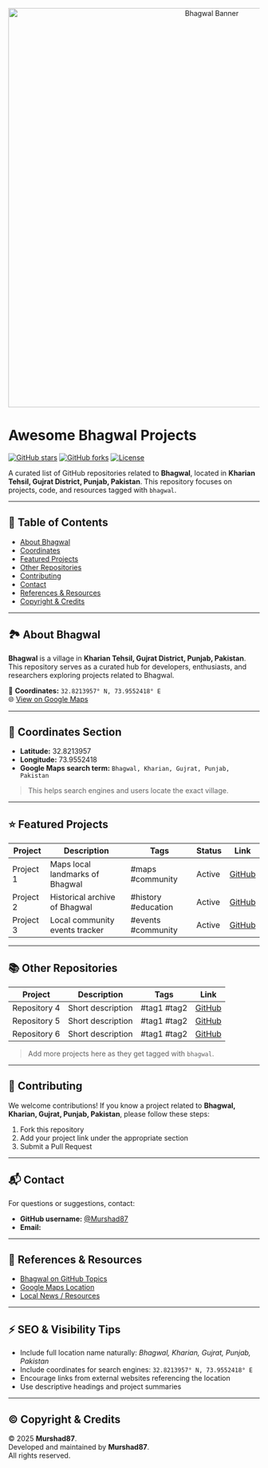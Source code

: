 <p align="center">
  <img src="https://your-image-link.com/bhagwal-banner.jpg" alt="Bhagwal Banner" width="800">
</p>

# Awesome Bhagwal Projects

[![GitHub stars](https://img.shields.io/github/stars/yourusername/awesome-bhagwal.svg)](https://github.com/yourusername/awesome-bhagwal/stargazers)
[![GitHub forks](https://img.shields.io/github/forks/yourusername/awesome-bhagwal.svg)](https://github.com/yourusername/awesome-bhagwal/network)
[![License](https://img.shields.io/github/license/yourusername/awesome-bhagwal.svg)](LICENSE)

A curated list of GitHub repositories related to **Bhagwal**, located in **Kharian Tehsil, Gujrat District, Punjab, Pakistan**. This repository focuses on projects, code, and resources tagged with `bhagwal`.  

---

## 📌 Table of Contents

- [About Bhagwal](#about-bhagwal)  
- [Coordinates](#coordinates)  
- [Featured Projects](#featured-projects)  
- [Other Repositories](#other-repositories)  
- [Contributing](#contributing)  
- [Contact](#contact)  
- [References & Resources](#references--resources)  
- [Copyright & Credits](#copyright--credits)

---

## 🏞️ About Bhagwal

**Bhagwal** is a village in **Kharian Tehsil, Gujrat District, Punjab, Pakistan**.  
This repository serves as a curated hub for developers, enthusiasts, and researchers exploring projects related to Bhagwal.  

📍 **Coordinates:** `32.8213957° N, 73.9552418° E`  
🌐 [View on Google Maps](https://www.google.com/maps?q=32.8213957,73.9552418)

---

## 📍 Coordinates Section

- **Latitude:** 32.8213957  
- **Longitude:** 73.9552418  
- **Google Maps search term:** `Bhagwal, Kharian, Gujrat, Punjab, Pakistan`  

> This helps search engines and users locate the exact village.

---

## ⭐ Featured Projects

| Project | Description | Tags | Status | Link |
|---------|-------------|------|--------|------|
| Project 1 | Maps local landmarks of Bhagwal | #maps #community | Active | [GitHub](https://murshad87.github.io/Bhagwal/) |
| Project 2 | Historical archive of Bhagwal | #history #education | Active | [GitHub](https://murshad87.github.io/govt-boys-high-school-bhagwal/) |
| Project 3 | Local community events tracker | #events #community | Active | [GitHub](https://github.com/user/project3) |

---

## 📚 Other Repositories

| Project | Description | Tags | Link |
|---------|-------------|------|------|
| Repository 4 | Short description | #tag1 #tag2 | [GitHub](https://github.com/user/repo4) |
| Repository 5 | Short description | #tag1 #tag2 | [GitHub](https://github.com/user/repo5) |
| Repository 6 | Short description | #tag1 #tag2 | [GitHub](https://github.com/user/repo6) |

> Add more projects here as they get tagged with `bhagwal`.

---

## 🤝 Contributing

We welcome contributions! If you know a project related to **Bhagwal, Kharian, Gujrat, Punjab, Pakistan**, please follow these steps:

1. Fork this repository  
2. Add your project link under the appropriate section  
3. Submit a Pull Request  

---

## 📬 Contact

For questions or suggestions, contact:

- **GitHub username:** [@Murshad87](https://github.com/Murshad87)  
- **Email:** 

---

## 🔗 References & Resources

- [Bhagwal on GitHub Topics](https://github.com/topics/bhagwal)  
- [Google Maps Location](https://www.google.com/maps?q=32.8213957,73.9552418)  
- [Local News / Resources]()

---

## ⚡ SEO & Visibility Tips

- Include full location name naturally: *Bhagwal, Kharian, Gujrat, Punjab, Pakistan*  
- Include coordinates for search engines: `32.8213957° N, 73.9552418° E`  
- Encourage links from external websites referencing the location  
- Use descriptive headings and project summaries

---

## © Copyright & Credits

© 2025 **Murshad87**.  
Developed and maintained by **Murshad87**.  
All rights reserved.

